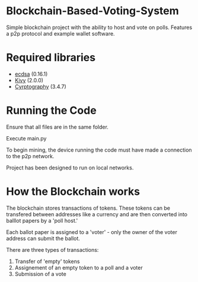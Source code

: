 # Blockchain-Based-Voting-System
Simple blockchain project with the ability to host and vote on polls. Features a p2p protocol and example wallet software.

# Required libraries

* [ecdsa](https://pypi.org/project/ecdsa/) (0.16.1)
* [Kivy](https://kivy.org/#home) (2.0.0)
* [Cyrptography](https://pypi.org/project/cryptography/) (3.4.7)

# Running the Code
Ensure that all files are in the same folder. 

Execute main.py

To begin mining, the device running the code must have made a connection to the p2p network.

Project has been designed to run on local networks. 

# How the Blockchain works
The blockchain stores transactions of tokens. These tokens can be transfered between addresses like a currency and are then converted into balllot papers by a 'poll host.' 

Each ballot paper is assigned to a 'voter' - only the owner of the voter address can submit the ballot. 

There are three types of transactions:

1. Transfer of 'empty' tokens
2. Assignement of an empty token to a poll and a voter
3. Submission of a vote
